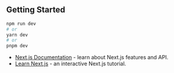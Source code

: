 ## Getting Started
```bash
npm run dev
# or
yarn dev
# or
pnpm dev
```
- [Next.js Documentation](https://nextjs.org/docs) - learn about Next.js features and API.
- [Learn Next.js](https://nextjs.org/learn) - an interactive Next.js tutorial.
